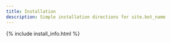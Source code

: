 ```yaml
---
title: Installation
description: Simple installation directions for site.bot_name
---
```


{% include install_info.html %}